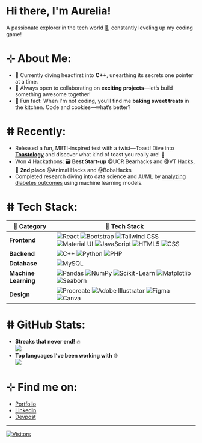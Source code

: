 # Hi there, I'm Aurelia!
A passionate explorer in the tech world 🚀, constantly leveling up my coding game!

# ⊹ About Me:
* 🌱 Currently diving headfirst into **C++**, unearthing its secrets one pointer at a time.
* 🤝 Always open to collaborating on **exciting projects**—let’s build something awesome together!
* 🍪 Fun fact: When I'm not coding, you’ll find me **baking sweet treats** in the kitchen. Code and cookies—what’s better?

# ⵌ Recently:
* Released a fun, MBTI-inspired test with a twist—Toast! Dive into [**Toastology**](bit.ly/toastology) and discover what kind of toast you really are! 🥖
* Won 4 Hackathons: 🗃️ **Best Start-up** @UCR Bearhacks and @VT Hacks, 🥈 **2nd place** @Animal Hacks and @BobaHacks
* Completed research diving into data science and AI/ML by [analyzing diabetes outcomes](https://drive.google.com/file/d/1qh8JyiKwSz-48Km4LrMK4SygHs1LZRvI/view) using machine learning models.


# ⵌ Tech Stack:
| 🌟 **Category**       | 🚀 **Tech Stack**                                                                                                       |
|----------------------|--------------------------------------------------------------------------------------------------------------------------|
| **Frontend**         | ![React](https://img.shields.io/badge/react-%2320232a.svg?style=for-the-badge&logo=react&logoColor=%2361DAFB) ![Bootstrap](https://img.shields.io/badge/bootstrap-%238511FA.svg?style=for-the-badge&logo=bootstrap&logoColor=white) ![Tailwind CSS](https://img.shields.io/badge/tailwind%20css-%2338B2AC.svg?style=for-the-badge&logo=tailwind-css&logoColor=white) ![Material UI](https://img.shields.io/badge/material%20ui-%230081CB.svg?style=for-the-badge&logo=material-ui&logoColor=white) ![JavaScript](https://img.shields.io/badge/javascript-%23323330.svg?style=for-the-badge&logo=javascript&logoColor=%23F7DF1E) ![HTML5](https://img.shields.io/badge/html5-%23E34F26.svg?style=for-the-badge&logo=html5&logoColor=white) ![CSS](https://img.shields.io/badge/css-%231572B6.svg?style=for-the-badge&logo=css3&logoColor=white) |
| **Backend**          | ![C++](https://img.shields.io/badge/c++-%2300599C.svg?style=for-the-badge&logo=c%2B%2B&logoColor=white) ![Python](https://img.shields.io/badge/python-3670A0?style=for-the-badge&logo=python&logoColor=ffdd54) ![PHP](https://img.shields.io/badge/php-%23777BB4.svg?style=for-the-badge&logo=php&logoColor=white) |
| **Database**         | ![MySQL](https://img.shields.io/badge/mysql-4479A1.svg?style=for-the-badge&logo=mysql&logoColor=white) |
| **Machine Learning** | ![Pandas](https://img.shields.io/badge/pandas-%23150458.svg?style=for-the-badge&logo=pandas&logoColor=white) ![NumPy](https://img.shields.io/badge/numpy-%23013243.svg?style=for-the-badge&logo=numpy&logoColor=white)  ![Scikit-Learn](https://img.shields.io/badge/scikit%20learn-%23F7931E.svg?style=for-the-badge&logo=scikit-learn&logoColor=white) ![Matplotlib](https://img.shields.io/badge/matplotlib-%2300A3E0.svg?style=for-the-badge&logo=matplotlib&logoColor=white) ![Seaborn](https://img.shields.io/badge/seaborn-%234F8C8C.svg?style=for-the-badge&logo=seaborn&logoColor=white) |
| **Design**           | ![Procreate](https://img.shields.io/badge/Procreate-000000?style=for-the-badge&logo=procreate&logoColor=white) ![Adobe Illustrator](https://img.shields.io/badge/adobe%20illustrator-%23FF9A00.svg?style=for-the-badge&logo=adobe%20illustrator&logoColor=white) ![Figma](https://img.shields.io/badge/figma-%23F24E1E.svg?style=for-the-badge&logo=figma&logoColor=white) ![Canva](https://img.shields.io/badge/Canva-%2300C4CC.svg?style=for-the-badge&logo=Canva&logoColor=white) |

# ⵌ GitHub Stats:
* **Streaks that never end!** 🔥<br>
![](https://github-readme-streak-stats.herokuapp.com/?user=AureliaSindhu&theme=nightowl&hide_border=false)<br/>
* **Top languages I’ve been working with** 🌐<br>
![](https://github-readme-stats.vercel.app/api/top-langs/?username=AureliaSindhu&theme=nightowl&hide_border=false&include_all_commits=false&count_private=false&layout=compact)


# ⊹ Find me on:
* [Portfolio](https://aureliasindhu.github.io/portfolio/)
* [LinkedIn](https://www.linkedin.com/in/aurelia-sindhunirmala/)
* [Devpost](https://devpost.com/AureliaSindhu)
---

[![Visitors](https://visitcount.itsvg.in/api?id=AureliaSindhu&icon=0&color=6)](https://visitcount.itsvg.in)  
<!--Let's connect and create something amazing together! 😊-->
